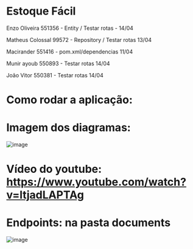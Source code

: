 # Estoque Fácil

 Enzo Oliveira 551356 - Entity / Testar rotas - 14/04

 Matheus Colossal 99572  - Repository / Testar rotas 13/04

 Macirander 551416 - pom.xml/dependencias 11/04

 Munir ayoub 550893  - Testar rotas 14/04

 João Vitor 550381 - Testar rotas 14/04


# Como rodar a aplicação:


# Imagem dos diagramas:
![image](https://github.com/BernardoliveiraFiap/JavaSpringSprint1/assets/126569987/c0e28e1d-92e0-474c-8d83-584167878c84)


# Vídeo do youtube: https://www.youtube.com/watch?v=ltjadLAPTAg


# Endpoints: na pasta documents

![image](https://github.com/BernardoliveiraFiap/JavaSpringSprint1/assets/126569987/2554ae96-b1d6-4985-a637-556ad3df2c94)

